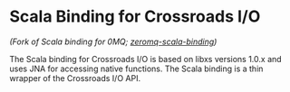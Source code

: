Scala Binding for Crossroads I/O
================================
<i>(Fork of Scala binding for 0MQ; <a href="https://github.com/kro/zeromq-scala-binding">zeromq-scala-binding</a>)</i>

The Scala binding for Crossroads I/O is based on libxs versions 1.0.x and uses JNA for accessing native functions. 
The Scala binding is a thin wrapper of the Crossroads I/O API.